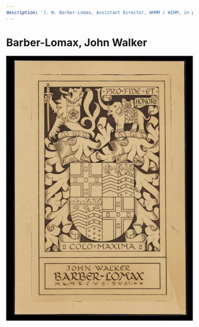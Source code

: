 ```yaml
---
description: 'J. W. Barber-Lomax, Assistant Director, WHMM / WIHM, in post 1964-69'
---
```


# Barber-Lomax, John Walker

![Image: EPH19](../../../.gitbook/assets/barber-lomax-bookplate.jpg)

